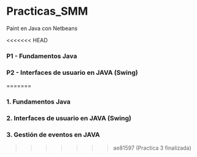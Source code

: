 # Practicas_SMM
Paint en Java con Netbeans

<<<<<<< HEAD
### P1 - Fundamentos Java
### P2 - Interfaces de usuario en JAVA (Swing)
=======
### 1. Fundamentos Java
### 2. Interfaces de usuario en JAVA (Swing)
### 3. Gestión de eventos en JAVA
>>>>>>> ae81597 (Practica 3 finalizada)
